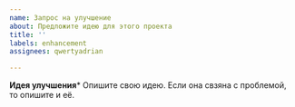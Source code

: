 ```yaml
---
name: Запрос на улучшение
about: Предложите идею для этого проекта
title: ''
labels: enhancement
assignees: qwertyadrian

---
```


**Идея улучшения***
Опишите свою идею. Если она свзяна с проблемой, то опишите и её.
